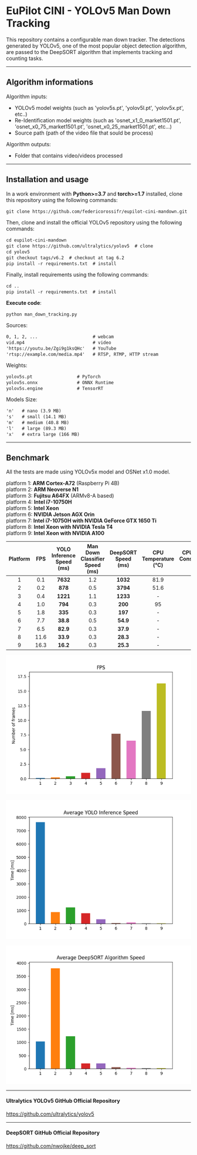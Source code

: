 # EuPilot CINI - YOLOv5 Man Down Tracking

This repository contains a configurable man down tracker. The detections generated by YOLOv5, one of the most popular object detection algorithm, are passed to the DeepSORT algorithm that implements tracking and counting tasks.

***

## Algorithm informations

Algorithm inputs:
- YOLOv5 model weights (such as 'yolov5s.pt', 'yolov5l.pt', 'yolov5x.pt', etc..) 
- Re-Identification model weights (such as 'osnet_x1_0_market1501.pt', 'osnet_x0_75_market1501.pt', 'osnet_x0_25_market1501.pt', etc...)
- Source path (path of the video file that sould be process)

Algorithm outputs:
- Folder that contains video/videos processed

***

## Installation and usage

In a work environment with **Python>=3.7** and **torch>=1.7** installed, clone this repository using the following commands:
```
git clone https://github.com/federicorossifr/eupilot-cini-mandown.git
```
Then, clone and install the official YOLOv5 repository using the following commands:
```
cd eupilot-cini-mandown
git clone https://github.com/ultralytics/yolov5  # clone
cd yolov5
git checkout tags/v6.2  # checkout at tag 6.2
pip install -r requirements.txt  # install
```
Finally, install requirements using the following commands:
```
cd ..
pip install -r requirements.txt  # install
```
**Execute code**:
```
python man_down_tracking.py
```

Sources:

    0, 1, 2, ...                     # webcam
    vid.mp4                          # video
    'https://youtu.be/Zgi9g1ksQHc'   # YouTube
    'rtsp://example.com/media.mp4'   # RTSP, RTMP, HTTP stream

Weights:

    yolov5s.pt                 # PyTorch
    yolov5s.onnx               # ONNX Runtime
    yolov5s.engine             # TensorRT

Models Size:

    'n'   # nano (3.9 MB)
    's'   # small (14.1 MB)
    'm'   # medium (40.8 MB)
    'l'   # large (89.3 MB)
    'x'   # extra large (166 MB)

***
## Benchmark

All the tests are made using YOLOv5x model and OSNet x1.0 model.
   
platform 1: **ARM Cortex-A72** (Raspberry Pi 4B)  
platform 2: **ARM Neoverse N1**  
platform 3: **Fujitsu A64FX** (ARMv8-A based)  
platform 4: **Intel i7-10750H**   
platform 5: **Intel Xeon**  
platform 6: **NVIDIA Jetson AGX Orin**  
platform 7: **Intel i7-10750H with NVIDIA GeForce GTX 1650 Ti**  
platform 8: **Intel Xeon with NVIDIA Tesla T4**  
platform 9: **Intel Xeon with NVIDIA A100**  

| Platform | FPS | YOLO Inference Speed<br>(ms) | Man Down Classifier Speed<br>(ms) | DeepSORT Speed<br>(ms) | CPU Temperature<br>(°C) | CPU Power Consumption<br>(W) | GPU Temperature<br>(°C) | GPU Power Consumption<br>(W) |
|:-:|:-:|:-:|:-:|:-:|:-:|:-:|:-:|:-:|
| 1 | 0.1 | **7632** | 1.2 | **1032** | 81.9 | - | - | - |
| 2 | 0.2 | **878** | 0.5 | **3794** | 51.6 | - | - | - |
| 3 | 0.4 | **1221** | 1.1 | **1233** | - | - | - | - |
| 4 | 1.0 | **794** | 0.3 | **200** | 95 | - | - | - |
| 5 | 1.8 | **335** | 0.3 | **197** | - | - | - | - |  
| 6 | 7.7 | **38.8** | 0.5 | **54.9** | - | - | - | - |
| 7 | 6.5 | **82.9** | 0.3 | **37.9** | - | - | 74.7 | 38.2 |
| 8 | 11.6 | **33.9** | 0.3 | **28.3** | - | - | 48.9 | 57.1 |
| 9 | 16.3 | **16.2** | 0.3 | **25.3** | - | - | 30.8 | 44.4 |

<p align = "center"><img width="600" src="fps.png"></p>

<p align = "center"><img width="600" src="yolo_inference_speed.png"></p>

<p align = "center"><img width="600" src="deep_sort_speed.png"></p>

***

#### Ultralytics YOLOv5 GitHub Official Repository
https://github.com/ultralytics/yolov5

***

#### DeepSORT GitHub Official Repository
https://github.com/nwojke/deep_sort